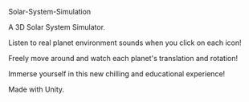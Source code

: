 Solar-System-Simulation

A 3D Solar System Simulator.

Listen to real planet environment sounds when you click on each icon!

Freely move around and watch each planet's translation and rotation!

Immerse yourself in this new chilling and educational experience!

Made with Unity.
